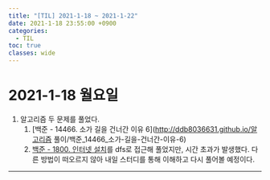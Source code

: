 ```yaml
---
title: "[TIL] 2021-1-18 ~ 2021-1-22"
date: 2021-1-18 23:55:00 +0900
categories:
  - TIL
toc: true
classes: wide
---
```


# 2021-1-18 월요일

1. 알고리즘 두 문제를 풀었다.
    1. [백준 - 14466. 소가 길을 건너간 이유 6](http://ddb8036631.github.io/알고리즘 풀이/백준_14466_소가-길을-건너간-이유-6)
    2. [백준 - 1800. 인터넷 설치](https://www.acmicpc.net/problem/1800)를 dfs로 접근해 풀었지만, 시간 초과가 발생했다. 다른 방법이 떠오르지 않아 내일 스터디를 통해 이해하고 다시 풀어볼 예정이다.

---
